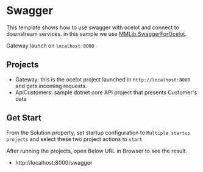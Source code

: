 # Swagger

This template shows how to use swagger with ocelot and connect to downstream services. in this sample we use [MMLib.SwaggerForOcelot](https://github.com/Burgyn/MMLib.SwaggerForOcelot).

Gateway launch on `localhost:8000`

## Projects 
* Gateway: this is the ocelot project launched in `http://localhost:8000` and gets incoming requests.
* ApiCustomers: sample dotnet core API project that presents Customer's data

## Get Start
From the Solution property, set startup configuration to `Multiple startup projects` and select these two project actions to `start`

After running the projects, open Below URL in Browser to see the result.
* http://localhost:8000/swagger
